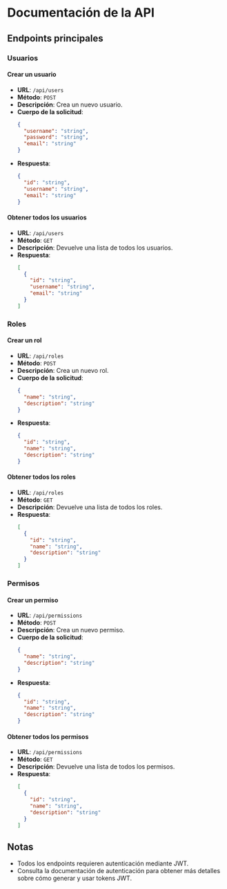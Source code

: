 # Documentación de la API

## Endpoints principales

### Usuarios

#### Crear un usuario

- **URL**: `/api/users`
- **Método**: `POST`
- **Descripción**: Crea un nuevo usuario.
- **Cuerpo de la solicitud**:
  ```json
  {
    "username": "string",
    "password": "string",
    "email": "string"
  }
  ```
- **Respuesta**:
  ```json
  {
    "id": "string",
    "username": "string",
    "email": "string"
  }
  ```

#### Obtener todos los usuarios

- **URL**: `/api/users`
- **Método**: `GET`
- **Descripción**: Devuelve una lista de todos los usuarios.
- **Respuesta**:
  ```json
  [
    {
      "id": "string",
      "username": "string",
      "email": "string"
    }
  ]
  ```

### Roles

#### Crear un rol

- **URL**: `/api/roles`
- **Método**: `POST`
- **Descripción**: Crea un nuevo rol.
- **Cuerpo de la solicitud**:
  ```json
  {
    "name": "string",
    "description": "string"
  }
  ```
- **Respuesta**:
  ```json
  {
    "id": "string",
    "name": "string",
    "description": "string"
  }
  ```

#### Obtener todos los roles

- **URL**: `/api/roles`
- **Método**: `GET`
- **Descripción**: Devuelve una lista de todos los roles.
- **Respuesta**:
  ```json
  [
    {
      "id": "string",
      "name": "string",
      "description": "string"
    }
  ]
  ```

### Permisos

#### Crear un permiso

- **URL**: `/api/permissions`
- **Método**: `POST`
- **Descripción**: Crea un nuevo permiso.
- **Cuerpo de la solicitud**:
  ```json
  {
    "name": "string",
    "description": "string"
  }
  ```
- **Respuesta**:
  ```json
  {
    "id": "string",
    "name": "string",
    "description": "string"
  }
  ```

#### Obtener todos los permisos

- **URL**: `/api/permissions`
- **Método**: `GET`
- **Descripción**: Devuelve una lista de todos los permisos.
- **Respuesta**:
  ```json
  [
    {
      "id": "string",
      "name": "string",
      "description": "string"
    }
  ]
  ```

## Notas

- Todos los endpoints requieren autenticación mediante JWT.
- Consulta la documentación de autenticación para obtener más detalles sobre cómo generar y usar tokens JWT.
